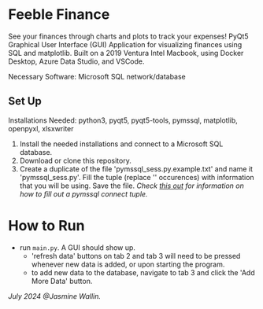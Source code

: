 # Feeble Finance
See your finances through charts and plots to track your expenses! PyQt5 Graphical User Interface (GUI) Application for visualizing finances using SQL and matplotlib. 
Built on a 2019 Ventura Intel Macbook, using Docker Desktop, Azure Data Studio, and VSCode. 

Necessary Software: Microsoft SQL network/database

Set Up
------
Installations Needed: python3, pyqt5, pyqt5-tools, pymssql, matplotlib, openpyxl, xlsxwriter

1) Install the needed installations and connect to a Microsoft SQL database.
2) Download or clone this repository.
3) Create a duplicate of the file 'pymssql_sess.py.example.txt' and name it 'pymssql_sess.py'. Fill the tuple (replace '' occurences) with information that you will be using. Save the file. *Check [this out](https://pymssql.readthedocs.io/en/latest/ref/pymssql.html#functions) for information on how to fill out a pymssql connect tuple.*

# How to Run
- run ```main.py```. A GUI should show up.
    - 'refresh data' buttons on tab 2 and tab 3 will need to be pressed whenever new data is added, or upon starting the program.
    - to add new data to the database, navigate to tab 3 and click the 'Add More Data' button.



*July 2024 @Jasmine Wallin.*
